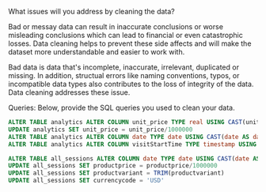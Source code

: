 What issues will you address by cleaning the data?

Bad or messay data can result in inaccurate conclusions or worse misleading conclusions which can lead to financial or even catastrophic losses. Data cleaning helps to prevent these side affects and will make the dataset more understandable and easier to work with.

Bad data is data that's incomplete, inaccurate, irrelevant, duplicated or missing. In addition, structual errors like naming conventions, typos, or incompatible data types also contributes to the loss of integrity of the data. Data cleaning addresses these issue.



Queries:
Below, provide the SQL queries you used to clean your data.
```SQL
ALTER TABLE analytics ALTER COLUMN unit_price TYPE real USING CAST(unit_price AS real)
UPDATE analytics SET unit_price = unit_price/1000000
ALTER TABLE analytics ALTER COLUMN date TYPE date USING CAST(date AS date)
ALTER TABLE analytics ALTER COLUMN visitStartTime TYPE timestamp USING to_timestamp(visitStartTime)

ALTER TABLE all_sessions ALTER COLUMN date TYPE date USING CAST(date AS date)
UPDATE all_sessions SET productprice = productprice/1000000
UPDATE all_sessions SET productvariant = TRIM(productvariant)
UPDATE all_sessions SET currencycode = 'USD'
```
